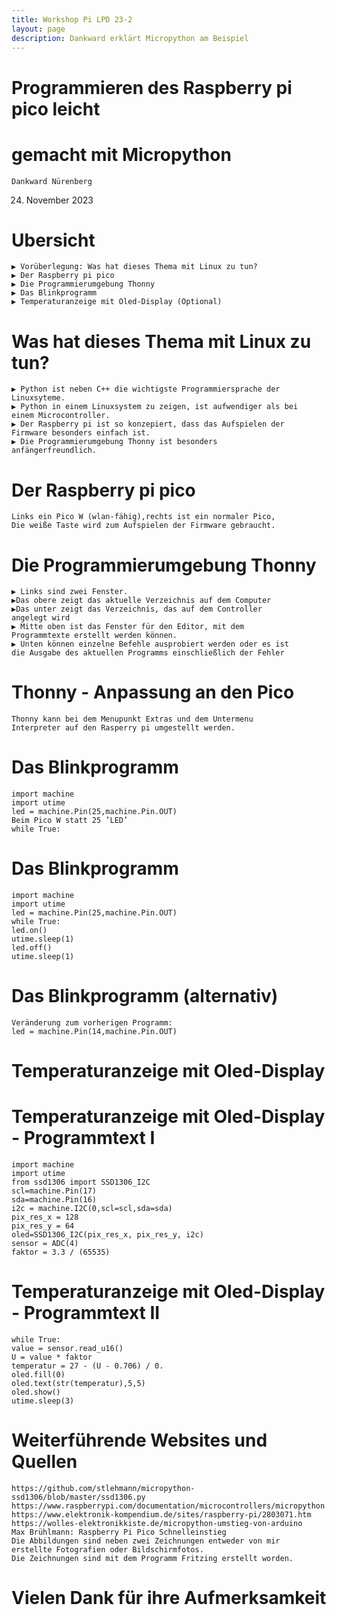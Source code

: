 ```yaml
---
title: Workshop Pi LPD 23-2
layout: page
description: Dankward erklärt Micropython am Beispiel
---
```



# Programmieren des Raspberry pi pico leicht

# gemacht mit Micropython

```
Dankward Nürenberg
```
24. November 2023


# Ubersicht

```
▶ Vorüberlegung: Was hat dieses Thema mit Linux zu tun?
▶ Der Raspberry pi pico
▶ Die Programmierumgebung Thonny
▶ Das Blinkprogramm
▶ Temperaturanzeige mit Oled-Display (Optional)
```

# Was hat dieses Thema mit Linux zu tun?

```
▶ Python ist neben C++ die wichtigste Programmiersprache der
Linuxsyteme.
▶ Python in einem Linuxsystem zu zeigen, ist aufwendiger als bei
einem Microcontroller.
▶ Der Raspberry pi ist so konzepiert, dass das Aufspielen der
Firmware besonders einfach ist.
▶ Die Programmierumgebung Thonny ist besonders
anfängerfreundlich.
```

# Der Raspberry pi pico

```
Links ein Pico W (wlan-fähig),rechts ist ein normaler Pico,
Die weiße Taste wird zum Aufspielen der Firmware gebraucht.
```

# Die Programmierumgebung Thonny

```
▶ Links sind zwei Fenster.
▶Das obere zeigt das aktuelle Verzeichnis auf dem Computer
▶Das unter zeigt das Verzeichnis, das auf dem Controller
angelegt wird
▶ Mitte oben ist das Fenster für den Editor, mit dem
Programmtexte erstellt werden können.
▶ Unten können einzelne Befehle ausprobiert werden oder es ist
die Ausgabe des aktuellen Programms einschließlich der Fehler
```

# Thonny - Anpassung an den Pico

```
Thonny kann bei dem Menupunkt Extras und dem Untermenu
Interpreter auf den Rasperry pi umgestellt werden.
```

# Das Blinkprogramm

```
import machine
import utime
led = machine.Pin(25,machine.Pin.OUT)
Beim Pico W statt 25 ’LED’
while True:
```

# Das Blinkprogramm

```
import machine
import utime
led = machine.Pin(25,machine.Pin.OUT)
while True:
led.on()
utime.sleep(1)
led.off()
utime.sleep(1)
```

# Das Blinkprogramm (alternativ)

```
Veränderung zum vorherigen Programm:
led = machine.Pin(14,machine.Pin.OUT)
```

# Temperaturanzeige mit Oled-Display


# Temperaturanzeige mit Oled-Display - Programmtext I

```
import machine
import utime
from ssd1306 import SSD1306_I2C
scl=machine.Pin(17)
sda=machine.Pin(16)
i2c = machine.I2C(0,scl=scl,sda=sda)
pix_res_x = 128
pix_res_y = 64
oled=SSD1306_I2C(pix_res_x, pix_res_y, i2c)
sensor = ADC(4)
faktor = 3.3 / (65535)
```

# Temperaturanzeige mit Oled-Display - Programmtext II

```
while True:
value = sensor.read_u16()
U = value * faktor
temperatur = 27 - (U - 0.706) / 0.
oled.fill(0)
oled.text(str(temperatur),5,5)
oled.show()
utime.sleep(3)
```

# Weiterführende Websites und Quellen

```
https://github.com/stlehmann/micropython-ssd1306/blob/master/ssd1306.py
https://www.raspberrypi.com/documentation/microcontrollers/micropython.html
https://www.elektronik-kompendium.de/sites/raspberry-pi/2803071.htm
https://wolles-elektronikkiste.de/micropython-umstieg-von-arduino
Max Brühlmann: Raspberry Pi Pico Schnelleinstieg
Die Abbildungen sind neben zwei Zeichnungen entweder von mir
erstellte Fotografien oder Bildschirmfotos.
Die Zeichnungen sind mit dem Programm Fritzing erstellt worden.
```

# Vielen Dank für ihre Aufmerksamkeit

